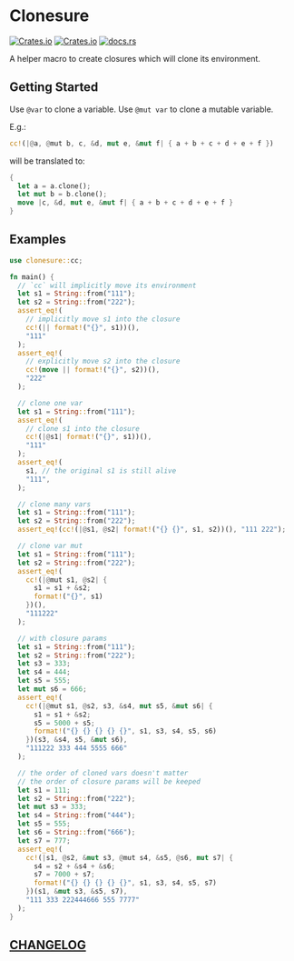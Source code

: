 # Clonesure

[![Crates.io](https://img.shields.io/crates/l/clonesure?style=flat-square)](https://crates.io/crates/clonesure)
[![Crates.io](https://img.shields.io/crates/v/clonesure?style=flat-square)](https://crates.io/crates/clonesure)
[![docs.rs](https://img.shields.io/docsrs/clonesure?style=flat-square)](https://docs.rs/clonesure/latest)

A helper macro to create closures which will clone its environment.

## Getting Started

Use `@var` to clone a variable. Use `@mut var` to clone a mutable variable.

E.g.:

```rust
cc!(|@a, @mut b, c, &d, mut e, &mut f| { a + b + c + d + e + f })
```

will be translated to:

```rust
{
  let a = a.clone();
  let mut b = b.clone();
  move |c, &d, mut e, &mut f| { a + b + c + d + e + f }
}
```

## Examples

```rust
use clonesure::cc;

fn main() {
  // `cc` will implicitly move its environment
  let s1 = String::from("111");
  let s2 = String::from("222");
  assert_eq!(
    // implicitly move s1 into the closure
    cc!(|| format!("{}", s1))(),
    "111"
  );
  assert_eq!(
    // explicitly move s2 into the closure
    cc!(move || format!("{}", s2))(),
    "222"
  );

  // clone one var
  let s1 = String::from("111");
  assert_eq!(
    // clone s1 into the closure
    cc!(|@s1| format!("{}", s1))(),
    "111"
  );
  assert_eq!(
    s1, // the original s1 is still alive
    "111",
  );

  // clone many vars
  let s1 = String::from("111");
  let s2 = String::from("222");
  assert_eq!(cc!(|@s1, @s2| format!("{} {}", s1, s2))(), "111 222");

  // clone var mut
  let s1 = String::from("111");
  let s2 = String::from("222");
  assert_eq!(
    cc!(|@mut s1, @s2| {
      s1 = s1 + &s2;
      format!("{}", s1)
    })(),
    "111222"
  );

  // with closure params
  let s1 = String::from("111");
  let s2 = String::from("222");
  let s3 = 333;
  let s4 = 444;
  let s5 = 555;
  let mut s6 = 666;
  assert_eq!(
    cc!(|@mut s1, @s2, s3, &s4, mut s5, &mut s6| {
      s1 = s1 + &s2;
      s5 = 5000 + s5;
      format!("{} {} {} {} {}", s1, s3, s4, s5, s6)
    })(s3, &s4, s5, &mut s6),
    "111222 333 444 5555 666"
  );

  // the order of cloned vars doesn't matter
  // the order of closure params will be keeped
  let s1 = 111;
  let s2 = String::from("222");
  let mut s3 = 333;
  let s4 = String::from("444");
  let s5 = 555;
  let s6 = String::from("666");
  let s7 = 777;
  assert_eq!(
    cc!(|s1, @s2, &mut s3, @mut s4, &s5, @s6, mut s7| {
      s4 = s2 + &s4 + &s6;
      s7 = 7000 + s7;
      format!("{} {} {} {} {}", s1, s3, s4, s5, s7)
    })(s1, &mut s3, &s5, s7),
    "111 333 222444666 555 7777"
  );
}
```

## [CHANGELOG](https://github.com/DiscreteTom/clonesure/blob/main/CHANGELOG.md)
